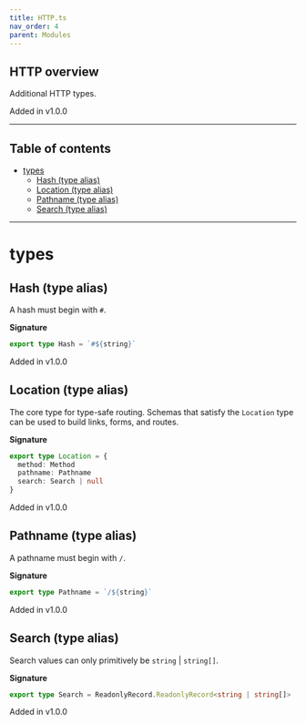 ```yaml
---
title: HTTP.ts
nav_order: 4
parent: Modules
---
```


## HTTP overview

Additional HTTP types.

Added in v1.0.0

---

<h2 class="text-delta">Table of contents</h2>

- [types](#types)
  - [Hash (type alias)](#hash-type-alias)
  - [Location (type alias)](#location-type-alias)
  - [Pathname (type alias)](#pathname-type-alias)
  - [Search (type alias)](#search-type-alias)

---

# types

## Hash (type alias)

A hash must begin with `#`.

**Signature**

```ts
export type Hash = `#${string}`
```

Added in v1.0.0

## Location (type alias)

The core type for type-safe routing. Schemas that satisfy the `Location`
type can be used to build links, forms, and routes.

**Signature**

```ts
export type Location = {
  method: Method
  pathname: Pathname
  search: Search | null
}
```

Added in v1.0.0

## Pathname (type alias)

A pathname must begin with `/`.

**Signature**

```ts
export type Pathname = `/${string}`
```

Added in v1.0.0

## Search (type alias)

Search values can only primitively be `string` | `string[]`.

**Signature**

```ts
export type Search = ReadonlyRecord.ReadonlyRecord<string | string[]>
```

Added in v1.0.0
